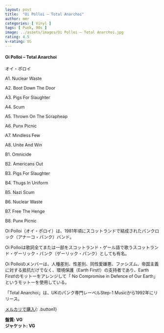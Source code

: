 ```yaml
---
layout: post
title:  "Oi Polloi – Total Anarchoi"
author: mmr
categories: [ Vinyl ]
tags: [ Punk, 90s ]
image: ../assets/images/Oi Polloi – Total Anarchoi.jpg
rating: 4.5
v-rating: VG
---
```


#### Oi Polloi – Total Anarchoi

オイ・ポロイ

A1. Nuclear Waste

A2. Boot Down The Door

A3. Pigs For Slaughter

A4. Scum

A5. Thrown On The Scrapheap

A6. Punx Picnic

A7. Mindless Few

A8. Unite And Win

B1. Omnicide

B2. Americans Out

B3. Pigs For Slaughter

B4. Thugs In Uniform

B5. Nazi Scum

B6. Nuclear Waste

B7. Free The Henge

B8. Punx Picnic

Oi Polloi（オイ・ポロイ）は、1981年頃にスコットランドで結成されたパンクロック（アナーコ・パンク）バンド。  

Oi Polloiは歌詞全てまたは一部をスコットランド・ゲール語で歌うスコットランド・ゲーリック・パンク（ゲーリック・パンク）としても有名。

Oi Polloiのメンバーは、人種差別、性差別、同性愛嫌悪、ファシズム、帝国主義に対する抵抗だけでなく、環境保護（Earth First!）の支持者であり、Earth First!のモットーをアレンジして「 No Compromise in Defence of Our Earth」というモットーを使用している。 

「Total Anarchoi」は、UKのパンク専門レーベルStep-1 Musicから1992年にリリース。

[メルカリで購入](https://jp.mercari.com/item/m83973371066?afid=6142608987){: .button1}

<div class="mt-4 mb-4 d-flex align-items-center">
<strong class="mr-1">盤質: VG</strong>
</div>
<div class="mt-4 mb-4 d-flex align-items-center">
<strong class="mr-1">ジャケット: VG</strong>
</div>
